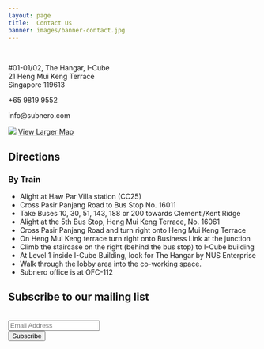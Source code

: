 ```yaml
---
layout: page
title:  Contact Us
banner: images/banner-contact.jpg
---
```

<div class='contacts' >
    <div class="col1">
	<br>
    <div class="vcard">
	<p class="adr">
	    <span class="street-address"> #01-01/02, The Hangar, I-Cube
	    <br>21 Heng Mui Keng Terrace</span>
	    <br>
	    <span class="country-name">Singapore</span>
	    <span class="postal-code">119613</span>
	    <br>
	</p>
	<p class="adr">+65 9819 9552</p>
	<p class="adr">info@subnero.com
	</p>
	</div>

<img src="{{site.baseurl}}/images/map.png">
    <a href="https://www.google.com/maps/place/21+Heng+Mui+Keng+Terrace,Singapore" target="_blank">View Larger Map</a>

</div>

<div class='col2'>
<!-- This script is for hiding and showing the directions-->
<div class='direct'>
	<h2>Directions</h2>
	<div id='toggleText'>
		<h3>By Train</h3>	
		<ul>
            <li>Alight at Haw Par Villa station (CC25)</li>
            <li>Cross Pasir Panjang Road to Bus Stop No. 16011</li>
            <li>Take Buses 10, 30, 51, 143, 188 or 200 towards Clementi/Kent Ridge</li>
            <li>Alight at the 5th Bus Stop, Heng Mui Keng Terrace, No. 16061 </li>
            <li>Cross Pasir Panjang Road and turn right onto Heng Mui Keng Terrace</li>
            <li>On Heng Mui Keng terrace turn right onto Business Link at the junction</li>
            <li>Climb the staircase on the right (behind the bus stop) to I-Cube building</li>
            <li>At Level 1 inside I-Cube Building, look for The Hangar by NUS Enterprise</li>
            <li>Walk through the lobby area into the co-working space.</li>
            <li>Subnero office is at OFC-112</li>
        </ul>
    </div>
</div>
</div>
</div>

<div class="contacts">
<div class='col2'>
    <!-- Begin MailChimp Signup Form -->
    <link href="//cdn-images.mailchimp.com/embedcode/classic-081711.css" rel="stylesheet" type="text/css">
<div id="mc_embed_signup">
<form action="https://subnero.us7.list-manage.com/subscribe/post?u=811e26d10d9db76f9cb42f9f6&amp;id=d988ad864f" method="post" id="mc-embedded-subscribe-form" name="mc-embedded-subscribe-form">
    <h2>Subscribe to our mailing list</h2>
    <br>
    <div class="mc-field-group">
        <input type="email" value="" name="EMAIL" class="required email" id="mce-EMAIL" placeholder="Email Address">
    </div>
    <div id="mce-responses" class="clear">
        <div class="response" id="mce-error-response" style="display:none"></div>
        <div class="response" id="mce-success-response" style="display:none"></div>
    </div>
    <!-- real people should not fill this in and expect good things - do not remove this or risk form bot signups-->
    <div style="position: absolute; left: -5000px;">
        <input type="text" name="b_811e26d10d9db76f9cb42f9f6_d988ad864f" value="">
    </div>
    <div class="clear">
        <input type="submit" value="Subscribe" name="subscribe" id="mc-embedded-subscribe" class="button" style="margin:0,0,0,0;">
    </div>
</form>
</div>
<script type="text/javascript">
var fnames = new Array();
var ftypes = new Array();
fnames[0] = 'EMAIL';
ftypes[0] = 'email';
fnames[1] = 'FNAME';
ftypes[1] = 'text';
fnames[2] = 'LNAME';
ftypes[2] = 'text';
try {
    var jqueryLoaded = jQuery;
    jqueryLoaded = true;
} catch (err) {
    var jqueryLoaded = false;
}
var head = document.getElementsByTagName('head')[0];
if (!jqueryLoaded) {
    var script = document.createElement('script');
    script.type = 'text/javascript';
    script.src = '//ajax.googleapis.com/ajax/libs/jquery/1.4.4/jquery.min.js';
    head.appendChild(script);
    if (script.readyState && script.onload !== null) {
        script.onreadystatechange = function() {
            if (this.readyState == 'complete') mce_preload_check();
        }
    }
}

var err_style = '';
try {
    err_style = mc_custom_error_style;
} catch (e) {
    err_style = '#mc_embed_signup input.mce_inline_error{border-color:#6B0505;} #mc_embed_signup div.mce_inline_error{margin: 0 0 1em 0; padding: 5px 10px; background-color:#6B0505; font-weight: bold; z-index: 1; color:#fff;}';
}
var head = document.getElementsByTagName('head')[0];
var style = document.createElement('style');
style.type = 'text/css';
if (style.styleSheet) {
    style.styleSheet.cssText = err_style;
} else {
    style.appendChild(document.createTextNode(err_style));
}
head.appendChild(style);
setTimeout('mce_preload_check();', 250);

var mce_preload_checks = 0;

function mce_preload_check() {
    if (mce_preload_checks > 40) return;
    mce_preload_checks++;
    try {
        var jqueryLoaded = jQuery;
    } catch (err) {
        setTimeout('mce_preload_check();', 250);
        return;
    }
    var script = document.createElement('script');
    script.type = 'text/javascript';
    script.src = 'http://downloads.mailchimp.com/js/jquery.form-n-validate.js';
    head.appendChild(script);
    try {
        var validatorLoaded = jQuery("#fake-form").validate({});
    } catch (err) {
        setTimeout('mce_preload_check();', 250);
        return;
    }
    mce_init_form();
}

function mce_init_form() {
    jQuery(document).ready(function($) {
        var options = {
            errorClass: 'mce_inline_error',
            errorElement: 'div',
            onkeyup: function() {},
            onfocusout: function() {},
            onblur: function() {}
        };
        var mce_validator = $("#mc-embedded-subscribe-form").validate(options);
        $("#mc-embedded-subscribe-form").unbind('submit'); //remove the validator so we can get into beforeSubmit on the ajaxform, which then calls the validator
        options = {
            url: 'http://Subnero.us7.list-manage.com/subscribe/post-json?u=811e26d10d9db76f9cb42f9f6&id=d988ad864f&c=?',
            type: 'GET',
            dataType: 'json',
            contentType: "application/json; charset=utf-8",
            beforeSubmit: function() {
                $('#mce_tmp_error_msg').remove();
                $('.datefield', '#mc_embed_signup').each(
                    function() {
                        var txt = 'filled';
                        var fields = new Array();
                        var i = 0;
                        $(':text', this).each(
                            function() {
                                fields[i] = this;
                                i++;
                            });
                        $(':hidden', this).each(
                            function() {
                                var bday = false;
                                if (fields.length == 2) {
                                    bday = true;
                                    fields[2] = {
                                        'value': 1970
                                    }; //trick birthdays into having years
                                }
                                if (fields[0].value == 'MM' && fields[1].value == 'DD' && (fields[2].value == 'YYYY' || (bday && fields[2].value == 1970))) {
                                    this.value = '';
                                } else if (fields[0].value == '' && fields[1].value == '' && (fields[2].value == '' || (bday && fields[2].value == 1970))) {
                                    this.value = '';
                                } else {
                                    if (/\[day\]/.test(fields[0].name)) {
                                        this.value = fields[1].value + '/' + fields[0].value + '/' + fields[2].value;
                                    } else {
                                        this.value = fields[0].value + '/' + fields[1].value + '/' + fields[2].value;
                                    }
                                }
                            });
                    });
                $('.phonefield-us', '#mc_embed_signup').each(
                    function() {
                        var fields = new Array();
                        var i = 0;
                        $(':text', this).each(
                            function() {
                                fields[i] = this;
                                i++;
                            });
                        $(':hidden', this).each(
                            function() {
                                if (fields[0].value.length != 3 || fields[1].value.length != 3 || fields[2].value.length != 4) {
                                    this.value = '';
                                } else {
                                    this.value = 'filled';
                                }
                            });
                    });
                return mce_validator.form();
            },
            success: mce_success_cb
        };
        $('#mc-embedded-subscribe-form').ajaxForm(options);


    });
}

function mce_success_cb(resp) {
    $('#mce-success-response').hide();
    $('#mce-error-response').hide();
    if (resp.result == "success") {
        $('#mce-' + resp.result + '-response').show();
        $('#mce-' + resp.result + '-response').html(resp.msg);
        $('#mc-embedded-subscribe-form').each(function() {
            this.reset();
        });
    } else {
        var index = -1;
        var msg;
        try {
            var parts = resp.msg.split(' - ', 2);
            if (parts[1] == undefined) {
                msg = resp.msg;
            } else {
                i = parseInt(parts[0]);
                if (i.toString() == parts[0]) {
                    index = parts[0];
                    msg = parts[1];
                } else {
                    index = -1;
                    msg = resp.msg;
                }
            }
        } catch (e) {
            index = -1;
            msg = resp.msg;
        }
        try {
            if (index == -1) {
                $('#mce-' + resp.result + '-response').show();
                $('#mce-' + resp.result + '-response').html(msg);
            } else {
                err_id = 'mce_tmp_error_msg';
                html = '<div id="' + err_id + '" style="' + err_style + '"> ' + msg + '</div>';

                var input_id = '#mc_embed_signup';
                var f = $(input_id);
                if (ftypes[index] == 'address') {
                    input_id = '#mce-' + fnames[index] + '-addr1';
                    f = $(input_id).parent().parent().get(0);
                } else if (ftypes[index] == 'date') {
                    input_id = '#mce-' + fnames[index] + '-month';
                    f = $(input_id).parent().parent().get(0);
                } else {
                    input_id = '#mce-' + fnames[index];
                    f = $().parent(input_id).get(0);
                }
                if (f) {
                    $(f).append(html);
                    $(input_id).focus();
                } else {
                    $('#mce-' + resp.result + '-response').show();
                    $('#mce-' + resp.result + '-response').html(msg);
                }
            }
        } catch (e) {
            $('#mce-' + resp.result + '-response').show();
            $('#mce-' + resp.result + '-response').html(msg);
        }
    }
}
</script>
<!--End mc_embed_signup-->
<!--<div class="OCEANS">
  <h1>Meet Subnero at OCEANS' 15</h1>
  <p>Subnero will be exhibiting at OCEANS’ May 18-21st, 2015 at Genoa, Italy.<br><a href="https://www.google.com/maps/place/Centro+Congressi+-+Porto+Antico+di+Genova/@44.412703,8.918326,16z/data=!4m5!1m2!2m1!1sCentro+Congressi+-+Porto+Antico+di+Genova,+Magazzini+del+Cotone,+Modulo+9+-+1°+piano,+Genova,+Italy!3m1!1s0x12d343e0f5dca5b1:0x5ba186f3b55c4ebc?hl=en-GB"target="_blank">Visit us!</a> </p>
</div> -->
</div>
</div>

<div class='spacing'></div>
<div class='spacing'></div>
